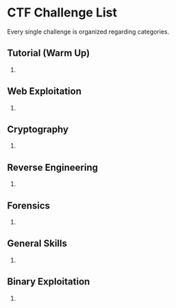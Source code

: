 # CTF Challenge List
Every single challenge is organized regarding categories.

## Tutorial (Warm Up)
1. 

## Web Exploitation
1. 

## Cryptography
1. 

## Reverse Engineering
1. 

## Forensics
1. 

## General Skills
1. 

## Binary Exploitation
1. 
